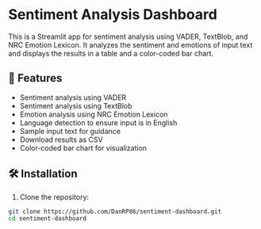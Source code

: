 
# Sentiment Analysis Dashboard

This is a Streamlit app for sentiment analysis using VADER, TextBlob, and NRC Emotion Lexicon. It analyzes the sentiment and emotions of input text and displays the results in a table and a color-coded bar chart.

## 🚀 Features
- Sentiment analysis using VADER
- Sentiment analysis using TextBlob
- Emotion analysis using NRC Emotion Lexicon
- Language detection to ensure input is in English
- Sample input text for guidance
- Download results as CSV
- Color-coded bar chart for visualization

## 🛠️ Installation

1. Clone the repository:
  ```bash
  git clone https://github.com/DanRP86/sentiment-dashboard.git
  cd sentiment-dashboard
  ```

